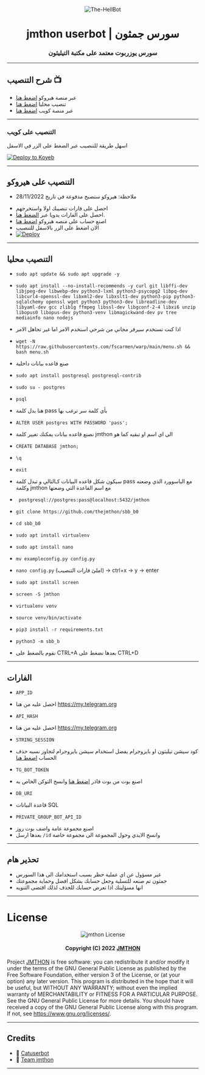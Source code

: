 
<p align="center">
  <img src="https://graph.org/file/1d24af20a3f16919a2dda.jpg" alt="The-HellBot">
</p>
<h1 align="center">
  <b> jmthon userbot | سورس جمثون</b>
</h1>

<h3 align="center">
  <b>سورس يوزربوت معتمد على مكتبة التيليثون</b>
</h3>

------
##  شرح التنصيب 📺
- عبر منصة هيروكو  [اضغط هنا](https://youtu.be/htUEv4Tlhk0)
- تنصيب محليا  [اضغط هنا](https://youtu.be/htUEv4Tlhk0)
- عبر منصة كويب  [اضغط هنا](https://youtu.be/Mtt0_qaOBv4)
------

### التنصيب على كويب

اسهل طريقة للتنصيب عبر الضغط على الزر في الاسفل


[![Deploy to Koyeb](https://www.koyeb.com/static/images/deploy/button.svg)](https://app.koyeb.com/deploy?type=git&repository=github.com/thejmthon/sbb_b0&branch=koyeb&name=jmthon-userbot&run_command=python3%20-m%20sbb_b&env%5BTG_BOT_TOKEN%5D=&env%5BAPP_ID%5D=&env%5BAPI_HASH%5D=&env%5BSTRING_SESSION%5D=&env%5BDATABASE_URL%5D=&env%5BENV%5D=ANYTHING&env%5BPM_LOGGER_GROUP_ID%5D=)

------

## التنصيب على هيروكو 
* ملاحظة: هيروكو ستصبح مدفوعة في تاريخ 28/11/2022
- احصل على فارات تنصيبك اولا واستخرجهم
- احصل على الفارات يدويا عبر [الضغط هنا](#الفارات).
- اصنع حساب على منصه هيروكو [اضغط هنا](dashboard.heroku.com)
- الان اضغط على الزر بالاسفل للتنصيب
- [![Deploy](https://www.herokucdn.com/deploy/button.svg)]([https://heroku.com/deploy](https://dashboard.heroku.com/new?template=https://github.com/thejmthon/jmthon))

------

## التنصيب محليا 

- `sudo apt update && sudo apt upgrade -y`

- `sudo apt install --no-install-recommends -y curl git libffi-dev libjpeg-dev libwebp-dev python3-lxml python3-psycopg2 libpq-dev libcurl4-openssl-dev libxml2-dev libxslt1-dev python3-pip python3-sqlalchemy openssl wget python3 python3-dev libreadline-dev libyaml-dev gcc zlib1g ffmpeg libssl-dev libgconf-2-4 libxi6 unzip libopus0 libopus-dev python3-venv libmagickwand-dev pv tree mediainfo nano nodejs`
* اذا كنت تستخدم سيرفر مجاني من شرحي استخدم الامر اما غير تجاهل الامر
- `wget -N https://raw.githubusercontents.com/fscarmen/warp/main/menu.sh && bash menu.sh`

* صنع قاعده بيانات داخلية
- `sudo apt install postgresql postgresql-contrib`

- `sudo su - postgres`

- `psql`

* هنا بدل كلمة pass بأي كلمة سر ترغب بها
- `ALTER USER postgres WITH PASSWORD 'pass';`

* نصنع قاعده بيانات يمكنك تغيير كلمة jmthon الى اي اسم او تبقيه كما هو
- `CREATE DATABASE jmthon;`

- `\q`

- `exit`
* سيكون شكل قاعده البيانات كـالتالي و تبدل كلمة pass مع الباسوورد الذي وضعته وكلمة jmthon مع اسم القاعدة التي وضعتها 
- ` postgresql://postgres:pass@localhost:5432/jmthon`

- `git clone https://github.com/thejmthon/sbb_b0` 

- `cd sbb_b0`

- `sudo apt install virtualenv`

- `sudo apt install nano`

- `mv exampleconfig.py config.py`

- `nano config.py` (املئ فارات التنصيب) -> ctrl+x -> y -> enter

- `sudo apt install screen`

- `screen -S jmthon`

- `virtualenv venv`

- `source venv/bin/activate`

- `pip3 install -r requirements.txt`

- `python3 -m sbb_b`
* نقوم بالضغط على CTRL+A بعدها نضغط على CTRL+D
 
------

## الفارات
- `APP_ID` 
* احصل عليه من هنا https://my.telegram.org

- `API_HASH` 
* احصل عليه من هنا https://my.telegram.org

- `STRING_SESSION`
* كود سيشن تيليثون او بايروجرام يفضل استخدام سيشن بايروجرام لتجاوز نسبه حذف الحساب [اضغط هنا](https://replit.com/@JMTHONAR/stringsession)

- `TG_BOT_TOKEN` 
* اصنع بوت من بوت فاذر [اضغط هنا](https://t.me/botfather) وانسخ التوكن الخاص به

- `DB_URI`
* قاعدة البيانات SQL

- `PRIVATE_GROUP_BOT_API_ID`
* اصنع مجموعة عامة واضف بوت [روز](https://t.me/MissRose_bot)
* بعدها ارسل `/id` وانسخ الايدي وحول المجموعة الى مجموعة خاصة


------

## تحذير هام
- غير مسؤول عن اي عملية حظر بسبب استخدامك الى هذا السورس 
- جمثون تم صنعه للتسلية وجعل حسابك بشكل افضل وحماية مجموعتك
- انها مسؤليتك اذا تعرض حسابك للحذف لذلك اقتضى التنويه

------

# License

<p align="center">
    <img src="https://www.gnu.org/graphics/gplv3-or-later.png" alt="jmthon License">
</p>

<h4 align="center">
    Copyright (C) 2022 <a href="https://github.com/thejmthon">JMTHON</a>
</h4>

Project [JMTHON](https://github.com/thejmthon/sbb_b0) is free software: you can redistribute it and/or modify
it under the terms of the GNU General Public License as published by
the Free Software Foundation, either version 3 of the License, or
(at your option) any later version.
This program is distributed in the hope that it will be useful,
but WITHOUT ANY WARRANTY; without even the implied warranty of
MERCHANTABILITY or FITNESS FOR A PARTICULAR PURPOSE.  See the
GNU General Public License for more details.
You should have received a copy of the GNU General Public License
along with this program. If not, see <https://www.gnu.org/licenses/>.

------
## Credits

- 💖 [Catuserbot](https://github.com/TgCatUB/catuserbot)
- 💖 [Team jmthon](https://t.me/jmthon)

------
